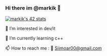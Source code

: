 ### Hi there im @markik 👋
[![markik's 42 stats](https://badge.mediaplus.ma/darkblue/markik)](https://github.com/oakoudad/badge42)

👀 I’m interested in dev/it

🌱 I’m currently learning c++
  
📫 How to reach me : 💬 Siimoar00@gmail.com
  
